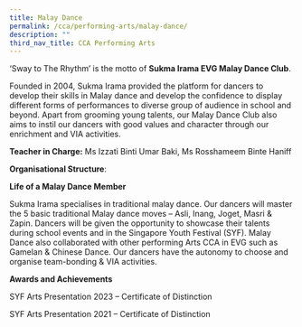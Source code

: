 ```yaml
---
title: Malay Dance
permalink: /cca/performing-arts/malay-dance/
description: ""
third_nav_title: CCA Performing Arts
---
```

‘Sway to The Rhythm’ is the motto of **Sukma Irama EVG Malay Dance Club**. 

Founded in 2004, Sukma Irama provided the platform for dancers to develop their skills in Malay dance and develop the confidence to display different forms of performances to diverse group of audience in school and beyond. Apart from grooming young talents, our Malay Dance Club also aims to instil our dancers with good values and character through our enrichment and VIA activities.

**Teacher in Charge:** Ms Izzati Binti Umar Baki, Ms Rosshameem Binte Haniff

**Organisational Structure**:



**Life of a Malay Dance Member**

Sukma Irama specialises in traditional malay dance. Our dancers will master the 5 basic traditional Malay dance moves – Asli, Inang, Joget, Masri & Zapin. Dancers will be given the opportunity to showcase their talents during school events and in the Singapore Youth Festival (SYF). Malay Dance also collaborated with other performing Arts CCA in EVG such as Gamelan & Chinese Dance. Our dancers have the autonomy to choose and organise team-bonding & VIA activities.

**Awards and Achievements**

SYF Arts Presentation 2023 – Certificate of Distinction

SYF Arts Presentation 2021 – Certificate of Distinction